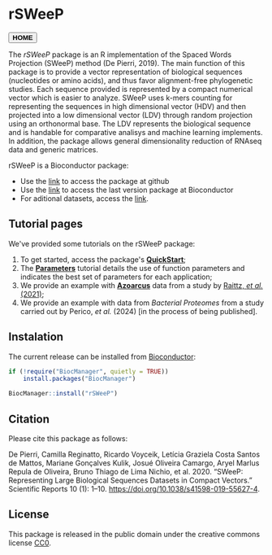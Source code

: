 # rSWeeP
<button onclick="window.location.href='https://aibialab.github.io/';">**HOME**</button>

The *rSWeeP* package is an R implementation of the Spaced Words Projection (SWeeP) method (De Pierri, 2019). The main function of this package is to provide a vector representation of biological sequences (nucleotides or amino acids), and thus favor alignment-free phylogenetic studies. Each sequence provided is represented by a compact numerical vector which is easier to analyze. SWeeP uses k-mers counting for representing the sequences in high dimensional vector (HDV) and then projected into a low dimensional vector (LDV) through random projection using an orthonormal base. The LDV represents the biological sequence and is handable for comparative analisys and machine learning implements.
In addition, the package allows general dimensionality reduction of RNAseq data and generic matrices. 

  
rSWeeP is a Bioconductor package:

- Use the [link](https://github.com/CamilaPPerico/rSWeeP) to access the package at github
- Use the [link](https://bioconductor.org/packages/devel/bioc/html/rSWeeP.html) to access the last version package at Bioconductor
- For aditional datasets, access the [link](https://github.com/CamilaPPerico/rSWeeP_datasets).

## Tutorial pages

We've provided some tutorials on the rSWeeP package:
1. To get started, access the package's [**QuickStart**](https://aibialab.github.io/rSWeeP_quickstart.html);
2. The [**Parameters**](https://aibialab.github.io/rSWeeP_parameters.html) tutorial details the use of function parameters and indicates the best set of parameters for each application;
3. We provide an example with [**Azoarcus**](https://aibialab.github.io/rSWeeP_Azoarcus.html) data from a study by [Raittz, *et al.* (2021)](https://doi.org/10.3390/genes12010071);
4. We provide an example with data from *Bacterial Proteomes* from a study carried out by Perico, *et al.* (2024) [in the process of being published].

## Instalation

The current release can be installed from [Bioconductor](https://bioconductor.org/packages/release/bioc/html/rSWeeP.html):

```r
if (!require("BiocManager", quietly = TRUE))
    install.packages("BiocManager")

BiocManager::install("rSWeeP")
```

## Citation

Please cite this package as follows:

De Pierri, Camilla Reginatto, Ricardo Voyceik, Letı́cia Graziela Costa Santos de Mattos, Mariane Gonçalves Kulik, Josué Oliveira Camargo, Aryel Marlus Repula de Oliveira, Bruno Thiago de Lima Nichio, et al. 2020. “SWeeP: Representing Large Biological Sequences Datasets in Compact Vectors.” Scientific Reports 10 (1): 1–10. <https://doi.org/10.1038/s41598-019-55627-4>. 

## License

This package is released in the public domain under the creative commons license [CC0](https://tldrlegal.com/license/creative-commons-cc0-1.0-universal). 
